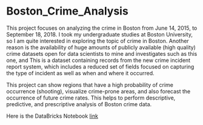 # Boston_Crime_Analysis

This project focuses on analyzing the crime in Boston from June 14, 2015, to September 18, 2018. I took my undergraduate studies at Boston University, so I am quite interested in exploring the topic of crime in Boston. Another reason is the availability of huge amounts of publicly available (high quality) crime datasets open for data scientists to mine and investigates such as this one, and This is a dataset containing records from the new crime incident report system, which includes a reduced set of fields focused on capturing the type of incident as well as when and where it occurred.

This project can show regions that have a high probability of crime occurrence (shooting), visualize crime-prone areas, and also forecast the occurrence of future crime rates. This helps to perform descriptive, predictive, and prescriptive analysis of Boston crime data.

Here is the DataBricks Notebook [link](https://databricks-prod-cloudfront.cloud.databricks.com/public/4027ec902e239c93eaaa8714f173bcfc/3014812208976575/3794154026177906/8479687476525162/latest.html)
